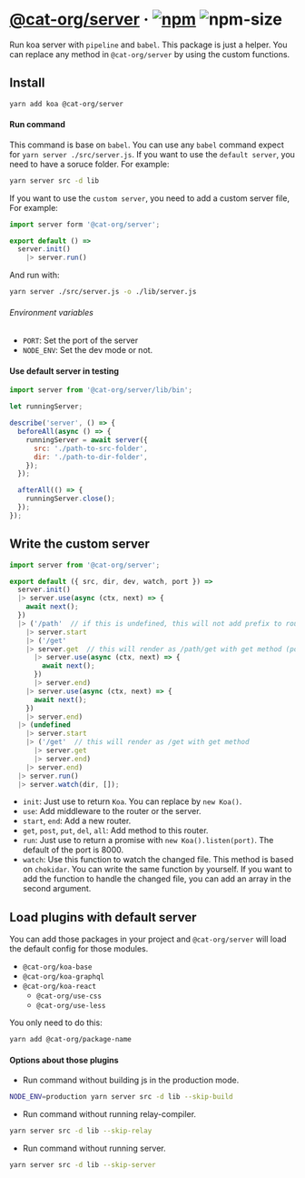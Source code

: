 # [@cat-org/server][website] · <!-- badges.start -->[![npm][npm-image]][npm-link] ![npm-size][npm-size-image]

[npm-image]: https://img.shields.io/npm/v/@cat-org/server.svg
[npm-link]: https://www.npmjs.com/package/@cat-org/server
[npm-size-image]: https://img.shields.io/bundlephobia/minzip/@cat-org/server.svg

<!-- badges.end -->

[website]: https://cat-org.github.io/core/server

Run koa server with `pipeline` and `babel`. This package is just a helper. You can replace any method in `@cat-org/server` by using the custom functions.

## Install

```sh
yarn add koa @cat-org/server
```

#### Run command

This command is base on `babel`. You can use any `babel` command expect for `yarn server ./src/server.js`.
If you want to use the `default server`, you need to have a soruce folder. For example:

```sh
yarn server src -d lib
```

If you want to use the `custom server`, you need to add a custom server file, For example:

```js
import server form '@cat-org/server';

export default () =>
  server.init()
    |> server.run()
```

And run with:

```sh
yarn server ./src/server.js -o ./lib/server.js
```

###### Environment variables

- `PORT`: Set the port of the server
- `NODE_ENV`: Set the dev mode or not.

#### Use default server in testing

```js
import server from '@cat-org/server/lib/bin';

let runningServer;

describe('server', () => {
  beforeAll(async () => {
    runningServer = await server({
      src: './path-to-src-folder',
      dir: './path-to-dir-folder',
    });
  });

  afterAll(() => {
    runningServer.close();
  });
});
```

## Write the custom server

```js
import server from '@cat-org/server';

export default ({ src, dir, dev, watch, port }) =>
  server.init()
  |> server.use(async (ctx, next) => {
    await next();
  })
  |> ('/path'  // if this is undefined, this will not add prefix to router
    |> server.start
    |> ('/get'
    |> server.get  // this will render as /path/get with get method (post, put, del, all)
      |> server.use(async (ctx, next) => {
        await next();
      })
      |> server.end)
    |> server.use(async (ctx, next) => {
      await next();
    })
    |> server.end)
  |> (undefined
    |> server.start
    |> ('/get'  // this will render as /get with get method
      |> server.get
      |> server.end)
    |> server.end)
  |> server.run()
  |> server.watch(dir, []);
```

- `init`: Just use to return `Koa`. You can replace by `new Koa()`.
- `use`: Add middleware to the router or the server.
- `start`, `end`: Add a new router.
- `get`, `post`, `put`, `del`, `all`: Add method to this router.
- `run`: Just use to return a promise with `new Koa().listen(port)`. The default of the port is 8000.
- `watch`: Use this function to watch the changed file. This method is based on `chokidar`. You can write the same function by yourself. If you want to add the function to handle the changed file, you can add an array in the second argument.

## Load plugins with default server

You can add those packages in your project and `@cat-org/server` will load the default config for those modules.

- `@cat-org/koa-base`
- `@cat-org/koa-graphql`
- `@cat-org/koa-react`
  - `@cat-org/use-css`
  - `@cat-org/use-less`

You only need to do this:

```sh
yarn add @cat-org/package-name
```

#### Options about those plugins

- Run command without building js in the production mode.

```sh
NODE_ENV=production yarn server src -d lib --skip-build
```

- Run command without running relay-compiler.

```sh
yarn server src -d lib --skip-relay
```

- Run command without running server.

```sh
yarn server src -d lib --skip-server
```

